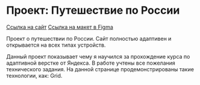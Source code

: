 # Проект: Путешествие по России

[Ссылка на сайт](https://alex-garshin.github.io/russian-travel/)
[Ссылка на макет в Figma](https://www.figma.com/file/5S2WSbEFL6awjVWJ0NWL8Q/Sprint-3_-Russia-_-desktop-mobile?node-id=28503%3A0)

Проект о путешествии по России.
Сайт полностью адаптивен и открывается на всех типах устройств.

Данный проект показывает чему я научился за прохождение курса по адаптивной верстке от Яндекса.
В работе учтены все пожелания технического задания.
На данной странице продемонстрированы такие технологии, как: Grid.
